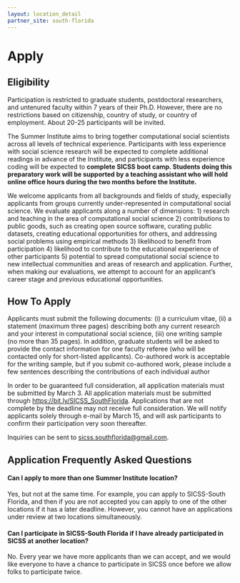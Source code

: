 ```yaml
---
layout: location_detail
partner_site: south-florida
---
```


# Apply

## Eligibility

Participation is restricted to graduate students, postdoctoral researchers, and untenured faculty within 7 years of their Ph.D. However, there are no restrictions based on citizenship, country of study, or country of employment. About 20-25 participants will be invited.

The Summer Institute aims to bring together computational social scientists across all levels of technical experience. Participants with less experience with social science research will be expected to complete additional readings in advance of the Institute, and participants with less experience coding will be expected to **complete SICSS boot camp. Students doing this preparatory work will be supported by a teaching assistant who will hold online office hours during the two months before the Institute.**

We welcome applicants from all backgrounds and fields of study, especially applicants from groups currently under-represented in computational social science. We evaluate applicants along a number of dimensions: 1) research and teaching in the area of computational social science 2) contributions to public goods, such as creating open source software, curating public datasets, creating educational opportunities for others, and addressing social problems using empirical methods 3) likelihood to benefit from participation 4) likelihood to contribute to the educational experience of other participants 5) potential to spread computational social science to new intellectual communities and areas of research and application. Further, when making our evaluations, we attempt to account for an applicant’s career stage and previous educational opportunities.

## How To Apply

Applicants must submit the following documents:  (i) a curriculum vitae, (ii) a statement (maximum three pages) describing both any current research and your interest in computational social science, (iii) one writing sample (no more than 35 pages). In addition, graduate students will be asked to provide the contact information for one faculty referee (who will be contacted only for short-listed applicants).  Co-authored work is acceptable for the writing sample, but if you submit co-authored work, please include a few sentences describing the contributions of each individual author

In order to be guaranteed full consideration, all application materials must be submitted by March 3. All application materials must be submitted through https://bit.ly/SICSS_SouthFlorida. Applications that are not complete by the deadline may not receive full consideration. We will notify applicants solely through e-mail by March 15, and will ask participants to confirm their participation very soon thereafter.

Inquiries can be sent to sicss.southflorida@gmail.com.

## Application Frequently Asked Questions

#### Can I apply to more than one Summer Institute location?

Yes, but not at the same time. For example, you can apply to SICSS-South Florida, and then if you are not accepted you can apply to one of the other locations if it has a later deadline. However, you cannot have an applications under review at two locations simultaneously.

#### Can I participate in SICSS-South Florida if I have already participated in SICSS at another location?

No. Every year we have more applicants than we can accept, and we would like everyone to have a chance to participate in SICSS once before we allow folks to participate twice.
